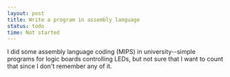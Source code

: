 ```yaml
---
layout: post
title: Write a program in assembly language
status: todo
time: Not started
---
```


I did some assembly language coding (MIPS) in university--simple programs for logic boards controlling LEDs, but not sure that I want to count that since I don't remember any of it.